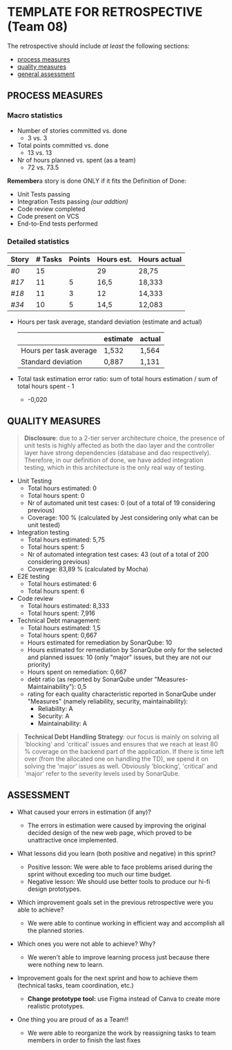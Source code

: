 # TEMPLATE FOR RETROSPECTIVE (Team 08)

The retrospective should include _at least_ the following
sections:

- [process measures](#process-measures)
- [quality measures](#quality-measures)
- [general assessment](#assessment)

## PROCESS MEASURES

### Macro statistics

- Number of stories committed vs. done
  - 3 vs. 3
- Total points committed vs. done
  - 13 vs. 13
- Nr of hours planned vs. spent (as a team)
  - 72 vs. 73.5

**Remember**a story is done ONLY if it fits the Definition of Done:

- Unit Tests passing
- Integration Tests passing _(our addtion)_
- Code review completed
- Code present on VCS
- End-to-End tests performed

### Detailed statistics

| Story | # Tasks | Points | Hours est. | Hours actual |
| ----- | ------- | ------ | ---------- | ------------ |
| _#0_  | 15      |        | 29         | 28,75        |
| _#17_ | 11      | 5      | 16,5       | 18,333       |
| _#18_ | 11      | 3      | 12         | 14,333       |
| _#34_ | 10      | 5      | 14,5       | 12,083       |

- Hours per task average, standard deviation (estimate and actual)

  |                        | estimate | actual |
  | ---------------------- | -------- | ------ |
  | Hours per task average | 1,532    | 1,564  |
  | Standard deviation     | 0,887    | 1,131  |

- Total task estimation error ratio: sum of total hours estimation / sum of total hours spent - 1
  - -0,020

## QUALITY MEASURES

> **Disclosure**: due to a 2-tier server architecture choice, the presence of unit tests is highly affected as both the dao layer and the controller layer have strong dependencies (database and dao respectively). Therefore, in our definition of done, we have added integration testing, which in this architecture is the only real way of testing.

- Unit Testing
  - Total hours estimated: 0
  - Total hours spent: 0
  - Nr of automated unit test cases: 0 (out of a total of 19 considering previous)
  - Coverage: 100 % (calculated by Jest considering only what can be unit tested)
- Integration testing
  - Total hours estimated: 5,75
  - Total hours spent: 5
  - Nr of automated integration test cases: 43 (out of a total of 200 considering previous)
  - Coverage: 83,89 % (calculated by Mocha)
- E2E testing
  - Total hours estimated: 6
  - Total hours spent: 6
- Code review
  - Total hours estimated: 8,333
  - Total hours spent: 7,916
- Technical Debt management:
  - Total hours estimated: 1,5
  - Total hours spent: 0,667
  - Hours estimated for remediation by SonarQube: 10
  - Hours estimated for remediation by SonarQube only for the selected and planned issues: 10 (only "major" issues, but they are not our priority)
  - Hours spent on remediation: 0,667
  - debt ratio (as reported by SonarQube under "Measures-Maintainability"): 0,5
  - rating for each quality characteristic reported in SonarQube under "Measures" (namely reliability, security, maintainability):
    - Reliability: A
    - Security: A
    - Maintainability: A

> **Technical Debt Handling Strategy**: our focus is mainly on solving all 'blocking' and 'critical' issues and ensures that we reach at least 80 % coverage on the backend part of the application. If there is time left over (from the allocated one on handling the TD), we spend it on solving the 'major' issues as well. Obviously 'blocking', 'critical' and 'major' refer to the severity levels used by SonarQube.

## ASSESSMENT

- What caused your errors in estimation (if any)?

  - The errors in estimation were caused by improving the original decided design of the new web page, which proved to be unattractive once implemented. 

- What lessons did you learn (both positive and negative) in this sprint?

  - Positive lesson: We were able to face problems arised during the sprint without exceding too much our time budget.
  - Negative lesson: We should use better tools to produce our hi-fi design prototypes.

- Which improvement goals set in the previous retrospective were you able to achieve?

  - We were able to continue working in efficient way and accomplish all the planned stories.

- Which ones you were not able to achieve? Why?

  - We weren't able to improve learning process just because there were nothing new to learn.

- Improvement goals for the next sprint and how to achieve them (technical tasks, team coordination, etc.)

  - **Change prototype tool:** use Figma instead of Canva to create more realistic prototypes.

- One thing you are proud of as a Team!!
  - We were able to reorganize the work by reassigning tasks to team members in order to finish the last fixes
